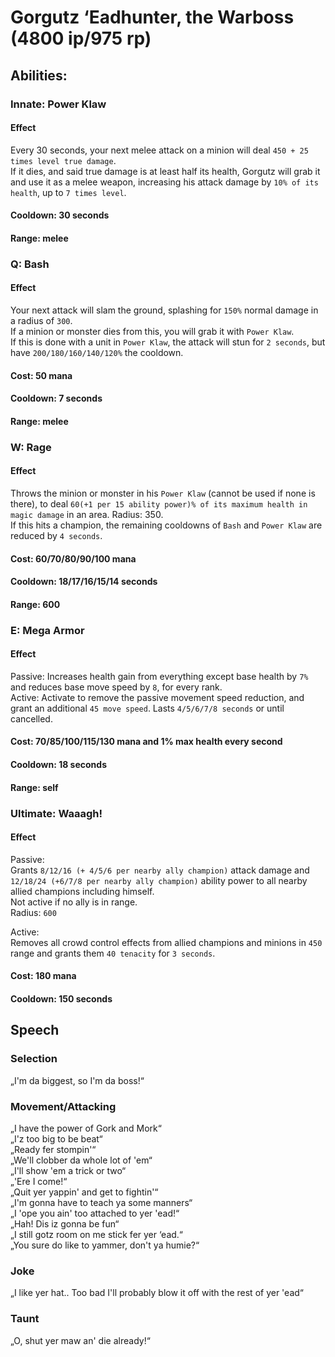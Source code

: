 # Gorgutz ‘Eadhunter, the Warboss (4800 ip/975 rp)

## Abilities:

### Innate: Power Klaw

#### Effect

Every 30 seconds, your next melee attack on a minion will deal `450 + 25 times level true damage`.  
If it dies, and said true damage is at least half its health, Gorgutz will grab it and use it as a melee weapon, increasing his attack damage by `10% of its health`, up to `7 times level`.

#### Cooldown: 30 seconds

#### Range: melee

### Q: Bash

#### Effect

Your next attack will slam the ground, splashing for `150%` normal damage in a radius of `300`.  
If a minion or monster dies from this, you will grab it with `Power Klaw`.  
If this is done with a unit in `Power Klaw`, the attack will stun for `2 seconds`, but have `200/180/160/140/120%` the cooldown.

#### Cost: 50 mana

#### Cooldown: 7 seconds

#### Range: melee

### W: Rage

#### Effect

Throws the minion or monster in his `Power Klaw` (cannot be used if none is there), to deal `60(+1 per 15 ability power)% of its maximum health in magic damage` in an area. Radius: 350.  
If this hits a champion, the remaining cooldowns of `Bash` and `Power Klaw` are reduced by `4 seconds`. 

#### Cost: 60/70/80/90/100 mana

#### Cooldown: 18/17/16/15/14 seconds

#### Range: 600

### E: Mega Armor

#### Effect

Passive: Increases health gain from everything except base health by `7%` and reduces base move speed by `8`, for every rank.  
Active: Activate to remove the passive movement speed reduction, and grant an additional `45 move speed`. Lasts `4/5/6/7/8 seconds` or until cancelled.

#### Cost: 70/85/100/115/130 mana and 1% max health every second

#### Cooldown: 18 seconds

#### Range: self

### Ultimate: Waaagh!

#### Effect

Passive:  
Grants `8/12/16 (+ 4/5/6 per nearby ally champion)` attack damage and `12/18/24 (+6/7/8 per nearby ally champion)` ability power to all nearby allied champions including himself.  
Not active if no ally is in range.  
Radius: `600`

Active:  
Removes all crowd control effects from allied champions and minions in `450` range and grants them `40 tenacity` for `3 seconds`.

#### Cost: 180 mana

#### Cooldown: 150 seconds

## Speech

### Selection

„I'm da biggest, so I'm da boss!“

### Movement/Attacking

„I have the power of Gork and Mork“  
„I'z too big to be beat“  
„Ready fer stompin'“  
„We'll clobber da whole lot of 'em“  
„I'll show 'em a trick or two“  
„'Ere I come!“  
„Quit yer yappin' and get to fightin'“  
„I'm gonna have to teach ya some manners“  
„I 'ope you ain' too attached to yer  'ead!“  
„Hah! Dis iz gonna be fun“  
„I still gotz room on me stick fer yer ‘ead.“  
„You sure do like to yammer, don't ya humie?“

### Joke

„I like yer hat.. Too bad I'll probably blow it off with the rest of yer 'ead“

### Taunt

„O, shut yer maw an' die already!“